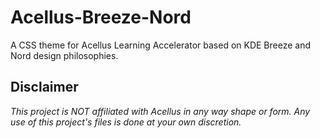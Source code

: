 # Acellus-Breeze-Nord
A CSS theme for Acellus Learning Accelerator based on KDE Breeze and Nord design philosophies.

## Disclaimer
*This project is NOT affiliated with Acellus in any way shape or form. Any use of this project's files is done at your own discretion.*
